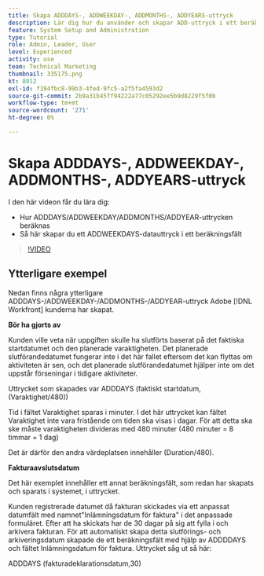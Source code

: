 ```yaml
---
title: Skapa ADDDAYS-, ADDWEEKDAY-, ADDMONTHS-, ADDYEARS-uttryck
description: Lär dig hur du använder och skapar ADD-uttryck i ett beräkningsfält i Adobe [!DNL Workfront].
feature: System Setup and Administration
type: Tutorial
role: Admin, Leader, User
level: Experienced
activity: use
team: Technical Marketing
thumbnail: 335175.png
kt: 8912
exl-id: f194fbc8-99b3-4fed-9fc5-a2f5fa4593d2
source-git-commit: 2b9a31b45ff94222a77c05292ee5b9d8229f5f0b
workflow-type: tm+mt
source-wordcount: '271'
ht-degree: 0%

---
```


# Skapa ADDDAYS-, ADDWEEKDAY-, ADDMONTHS-, ADDYEARS-uttryck

I den här videon får du lära dig:

* Hur ADDDAYS/ADDWEEKDAY/ADDMONTHS/ADDYEAR-uttrycken beräknas
* Så här skapar du ett ADDWEEKDAYS-datauttryck i ett beräkningsfält

>[!VIDEO](https://video.tv.adobe.com/v/335175/?quality=12)

## Ytterligare exempel

Nedan finns några ytterligare ADDDAYS-/ADDWEEKDAY-/ADDMONTHS-/ADDYEAR-uttryck Adobe [!DNL Workfront] kunderna har skapat.

**Bör ha gjorts av**

Kunden ville veta när uppgiften skulle ha slutförts baserat på det faktiska startdatumet och den planerade varaktigheten. Det planerade slutförandedatumet fungerar inte i det här fallet eftersom det kan flyttas om aktiviteten är sen, och det planerade slutförandedatumet hjälper inte om det uppstår förseningar i tidigare aktiviteter.

Uttrycket som skapades var ADDDAYS (faktiskt startdatum, (Varaktighet/480))

Tid i fältet Varaktighet sparas i minuter. I det här uttrycket kan fältet Varaktighet inte vara fristående om tiden ska visas i dagar. För att detta ska ske måste varaktigheten divideras med 480 minuter (480 minuter = 8 timmar = 1 dag)

Det är därför den andra värdeplatsen innehåller (Duration/480).


**Fakturaavslutsdatum**

Det här exemplet innehåller ett annat beräkningsfält, som redan har skapats och sparats i systemet, i uttrycket.

Kunden registrerade datumet då fakturan skickades via ett anpassat datumfält med namnet&quot;Inlämningsdatum för faktura&quot; i det anpassade formuläret. Efter att ha skickats har de 30 dagar på sig att fylla i och arkivera fakturan. För att automatiskt skapa detta slutförings- och arkiveringsdatum skapade de ett beräkningsfält med hjälp av ADDDDAYS och fältet Inlämningsdatum för faktura. Uttrycket såg ut så här:

ADDDAYS (fakturadeklarationsdatum,30)
